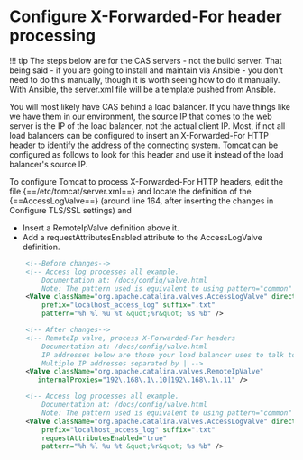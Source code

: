 # Configure X-Forwarded-For header processing

!!! tip
    The steps below are for the CAS servers - not the build server.  That being said - if you are going to install and maintain via Ansible - you don't need to do this manually, though it is worth seeing how to do it manually.  With Ansible, the server.xml file will be a template pushed from Ansible.

You will most likely have CAS behind a load balancer.  If you have things like we have them in our environment, the source IP that comes to the web server is the IP of the load balancer, not the actual client IP.  Most, if not all load balancers can be configured to insert an X-Forwarded-For HTTP header to identify the address of the connecting system.  Tomcat can be configured as follows to look for this header and use it instead of the load balancer's source IP.

To configure Tomcat to process X-Forwarded-For HTTP headers, edit the file {==/etc/tomcat/server.xml==} and locate the definition of the {==AccessLogValve==} (around line 164, after inserting the changes in Configure TLS/SSL settings) and

* Insert a RemoteIpValve definition above it.
* Add a requestAttributesEnabled attribute to the AccessLogValve definition.

``` xml
    <!--Before changes-->
    <!-- Access log processes all example.
        Documentation at: /docs/config/valve.html
        Note: The pattern used is equivalent to using pattern="common" -->
    <Valve className="org.apache.catalina.valves.AccessLogValve" directory="logs"
        prefix="localhost_access_log" suffix=".txt"
        pattern="%h %l %u %t &quot;%r&quot; %s %b" />
```

```xml hl_lines="6 7 14"
    <!-- After changes-->
    <!-- RemoteIp valve, process X-Forwarded-For headers
        Documentation at: /docs/config/valve.html
        IP addresses below are those your load balancer uses to talk to your application server.
        Multiple IP addresses separated by | -->
    <Valve className="org.apache.catalina.valves.RemoteIpValve"
       internalProxies="192\.168\.1\.10|192\.168\.1\.11" />

    <!-- Access log processes all example.
        Documentation at: /docs/config/valve.html
        Note: The pattern used is equivalent to using pattern="common" -->
    <Valve className="org.apache.catalina.valves.AccessLogValve" directory="logs"
        prefix="localhost_access_log" suffix=".txt"
        requestAttributesEnabled="true"
        pattern="%h %l %u %t &quot;%r&quot; %s %b" />    
```